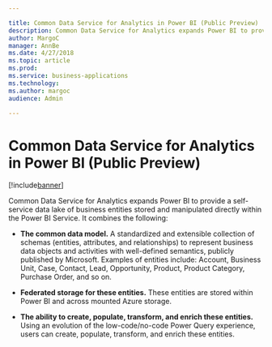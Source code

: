 ```yaml
---

title: Common Data Service for Analytics in Power BI (Public Preview)
description: Common Data Service for Analytics expands Power BI to provide a self-service data lake of business entities stored and manipulated directly within the Power BI Service.
author: MargoC
manager: AnnBe
ms.date: 4/27/2018
ms.topic: article
ms.prod: 
ms.service: business-applications
ms.technology: 
ms.author: margoc
audience: Admin

---
```

#  Common Data Service for Analytics in Power BI (Public Preview)




[!include[banner](../../../../includes/banner.md)]

Common Data Service for Analytics expands Power BI to provide a self-service
data lake of business entities stored and manipulated directly within the Power
BI Service. It combines the following:

-   **The common data model.** A standardized and extensible collection of
    schemas (entities, attributes, and relationships) to represent business data
    objects and activities with well-defined semantics, publicly published by
    Microsoft. Examples of entities include: Account, Business Unit, Case,
    Contact, Lead, Opportunity, Product, Product Category, Purchase Order, and
    so on.

-   **Federated storage for these entities.** These entities are stored within
    Power BI and across mounted Azure storage.

-   **The ability to create, populate, transform, and enrich these entities.**
    Using an evolution of the low-code/no-code Power Query experience, users can
    create, populate, transform, and enrich these entities.
